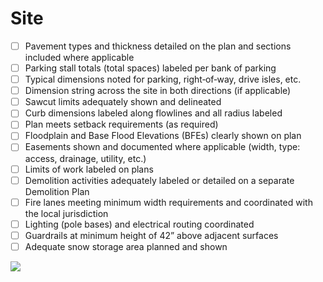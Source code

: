 # Site

- [ ] Pavement types and thickness detailed on the plan and sections included where applicable
- [ ] Parking stall totals (total spaces) labeled per bank of parking
- [ ] Typical dimensions noted for parking, right‐of‐way, drive isles, etc.
- [ ] Dimension string across the site in both directions (if applicable)
- [ ] Sawcut limits adequately shown and delineated
- [ ] Curb dimensions labeled along flowlines and all radius labeled
- [ ] Plan meets setback requirements (as required)
- [ ] Floodplain and Base Flood Elevations (BFEs) clearly shown on plan
- [ ] Easements shown and documented where applicable (width, type: access, drainage, utility, etc.)
- [ ] Limits of work labeled on plans
- [ ] Demolition activities adequately labeled or detailed on a separate Demolition Plan
- [ ] Fire lanes meeting minimum width requirements and coordinated with the local jurisdiction
- [ ] Lighting (pole bases) and electrical routing coordinated
- [ ] Guardrails at minimum height of 42” above adjacent surfaces
- [ ] Adequate snow storage area planned and shown

![](/images/checklists/3-HC.png)
